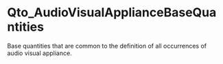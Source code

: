 # Qto_AudioVisualApplianceBaseQuantities

Base quantities that are common to the definition of all occurrences of audio visual appliance.
